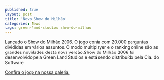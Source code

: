 ```yaml
---
published: true
layout: post
title: 'Novo Show do Milhão'
categories: News
tags: green-land-studios show-do-milhao
---
```

Lançado o Show do Milhão 2006. O jogo conta com 20.000 perguntas divididas em vários assuntos.
O modo multiplayer e o ranking online são as grandes novidades desta nova versão.Show do Milhão 2006 foi desenvolvido pela Green Land Studios e está sendo distribuído pela Cia. do Software


<a href="{{ site.baseurl }}/2005/12/14/show-do-milhao-2006/">Confira o jogo na nossa galeria.</a>
